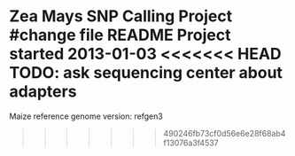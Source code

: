 Zea Mays SNP Calling Project #change file README
Project started 2013-01-03
<<<<<<< HEAD
TODO: ask sequencing center about adapters
=======


Maize reference genome version: refgen3
>>>>>>> 490246fb73cf0d56e6e28f68ab4f13076a3f4537
